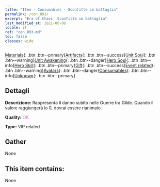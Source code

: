 ```yaml
---
title: "Item - Consumables - Sconfitte in battaglia"
permalink: /con_893/
excerpt: "Era of Chaos  Sconfitte in battaglia"
last_modified_at: 2021-06-08
locale: it
ref: "con_893.md"
toc: false
classes: wide
---
```

 [Materials](/ItemsIT/){: .btn .btn--primary}[Artifacts](/ItemsIT/Artifacts/){: .btn .btn--success}[Unit Soul](/ItemsIT/UnitSoul/){: .btn .btn--warning}[Unit Awakening](/ItemsIT/UnitAwakening/){: .btn .btn--danger}[Hero Soul](/ItemsIT/HeroSoul/){: .btn .btn--info}[Hero Skill](/ItemsIT/HeroSkill/){: .btn .btn--primary}[Gift](/ItemsIT/Gift/){: .btn .btn--success}[Event related](/ItemsIT/Events/){: .btn .btn--warning}[Avatars](/ItemsIT/Avatars/){: .btn .btn--danger}[Consumables](/ItemsIT/Consumables/){: .btn .btn--info}[Unknown](/ItemsIT/Unknown/){: .btn .btn--primary}

## Dettagli
 **Descrizione:** Rappresenta il danno subito nelle Guerre tra Gilde. Quando il valore raggiungerà lo 0, dovrai essere rianimato.

 **Quality:** <span style="color: #DA70D6">OK</span>

 **Type:** VIP related

## Gather

  None

## This item contains:

  None

